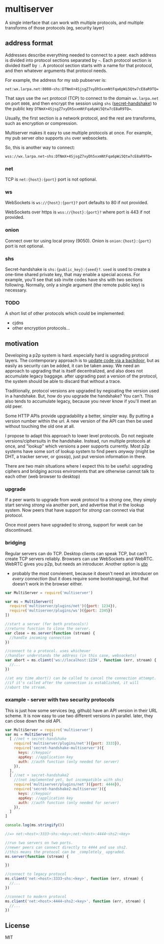 # multiserver

A single interface that can work with multiple protocols,
and multiple transforms of those protocols (eg, security layer)

## address format

Addresses describe everything needed to connect to a peer.
each address is divided into protocol sections separated by `~`.
Each protocol section is divided itself by `:`. A protocol section
starts with a name for that protocol, and then whatever arguments
that protocol needs.

For example, the address for my ssb pubserver is:
```
net:wx.larpa.net:8008~shs:DTNmX+4SjsgZ7xyDh5xxmNtFqa6pWi5Qtw7cE8aR9TQ=
```
That says use the `net` protocol (TCP) to connect to the domain `wx.larpa.net`
on port `8008`, and then encrypt the session using `shs` ([secret-handshake](https://github.com/auditdrivencrypto/secret-handshake))
to the public key `DTNmX+4SjsgZ7xyDh5xxmNtFqa6pWi5Qtw7cE8aR9TQ=`.

Usually, the first section is a network protocol, and the rest are transforms,
such as encryption or compression.

Multiserver makes it easy to use multiple protocols at once. For example,
my pub server _also_ supports `shs` over websockets.

So, this is another way to connect:
```
wss://wx.larpa.net~shs:DTNmX+4SjsgZ7xyDh5xxmNtFqa6pWi5Qtw7cE8aR9TQ=
```

### net

TCP is `net:{host}:{port}` port is not optional.

### ws

WebSockets is `ws://{host}:{port}?` port defaults to 80 if not provided.

WebSockets over https is `wss://{host}:{port}?` where port is
443 if not provided.

### onion

Connect over tor using local proxy (9050). Onion is `onion:{host}:{port}` port is not optional.

### shs

Secret-handshake is `shs:{public_key}:{seed}?`. `seed` is used to create
a one-time shared private key, that may enable a special access.
For example, you'll see that ssb invite codes have shs with two sections
following. Normally, only a single argument (the remote public key) is necessary.

### TODO

A short list of other protocols which could be implemented:

* cjdns
* other encryption protocols...

## motivation

Developing a p2p system is hard. especially hard is upgrading protocol layers.
The contemporary approach is to [update code via a backdoor](https://whispersystems.org/blog/the-ecosystem-is-moving/),
but as easily as security can be added, it can be taken away. We need an approach
to upgrading that is itself decentralized, and also does not accumulate legacy baggage.
after upgrading past a version of the protocol, the system should be able to discard that
without a trace.

Traditionally, protocol versions are upgraded by negioating the version used in a handshake.
But, how do you upgrade the handshake? You can't. This also tends to accumulate legacy, because
you never know if you'll meet an old peer.

Some HTTP APIs provide upgradability a better, simpler way.
By putting a version number within the url. A new version of
the API can then be used without touching the old one at all.

I propose to adapt this approach to lower level protocols.
Do not negioate versions/ciphersuits in the handshake.
Instead, run multiple protocols at once, and "lookup" which
versions a peer supports currently. Most p2p systems have
some sort of lookup system to find peers _anyway_
(might be DHT, a tracker server, or gossip),
just put version information in there.

There are two main situations where I expect this to be useful:
upgrading ciphers and bridging across enviroments that are
otherwise cannot talk to each other (web browser to desktop)

### upgrade

If a peer wants to upgrade from *weak* protocol
to a *strong* one, they simply start serving *strong* via another port,
and advertise that in the lookup system.
Now peers that have support for *strong* can connect via that protocol.

Once most peers have upgraded to strong, support for *weak* can be discontinued.

### bridging

Regular servers can do TCP. Desktop clients can speak TCP,
but can't create TCP servers reliably. Browsers can
use WebSockets and WebRTC. WebRTC gives you p2p, but
needs an introducer. Another option is [utp](https://github.com/mafintosh/utp-native)
- probably the most convienent, because it doesn't need an introducer
on _every connection_ (but it does require some bootstrapping),
but that doesn't work in the browser either.

``` js
var MultiServer = require('multiserver')

var ms = MultiServer([
  require('multiserver/plugins/net')({port: 1234}),
  require('multiserver/plugins/ws')({port: 2345})
])

//start a server (for both protocols!)
//returns function to close the server.
var close = ms.server(function (stream) {
  //handle incoming connection
})

//connect to a protocol. uses whichever
//handler understands the address (in this case, websockets)
var abort = ms.client('ws://localhost:1234', function (err, stream) {
  //...
})

//at any time abort() can be called to cancel the connection attempt.
//if it's called after the connection is established, it will
//abort the stream.
```

### example - server with two security protocols

This is just how some services (eg, github) have an API version
in their URL scheme. It is now easy to use two different
versions in parallel. later, they can close down the old API.
``` js
var MultiServer = require('multiserver')
var ms = MultiServer([
  [ //net + secret-handshake
    require('multiserver/plugins/net')({port: 3333}),
    require('secret-handshake-multiserver')({
      keys: //keypair
      appKey: //application key
      auth: //auth function (only needed for server)
    }),
  ],
  [ //net + secret-handshake2
    //(not implemented yet, but incompatible with shs)
    require('multiserver/plugins/net')({port: 4444}),
    require('secret-handshake2-multiserver')({
      keys: //keypair
      appKey: //application key
      auth: //auth function (only needed for server)
    }),
  ]
]

console.log(ms.stringify())

//=> net:<host>:3333~shs:<key>;net:<host>:4444~shs2:<key>

//run two servers on two ports.
//newer peers can connect directly to 4444 and use shs2.
//this means the protocol can be _completely_ upgraded.
ms.server(function (stream) {

})

//connect to legacy protocol
ms.client('net:<host>:3333~shs:<key>', function (err, stream) {
  //...
})

//connect to modern protocol
ms.client('net:<host>:4444~shs2:<key>', function (err, stream) {
  //...
})

```

## License

MIT

